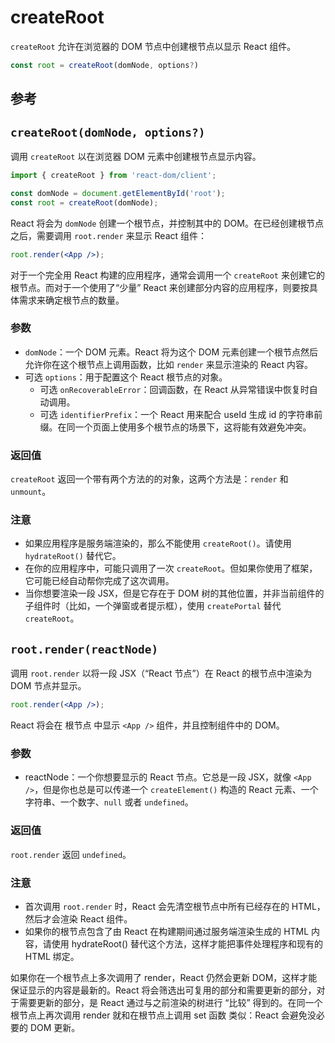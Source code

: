 # createRoot

`createRoot` 允许在浏览器的 DOM 节点中创建根节点以显示 React 组件。

```jsx
const root = createRoot(domNode, options?)
```

## 参考 

## `createRoot(domNode, options?) `

调用 `createRoot` 以在浏览器 DOM 元素中创建根节点显示内容。

```jsx
import { createRoot } from 'react-dom/client';

const domNode = document.getElementById('root');
const root = createRoot(domNode);
```

React 将会为 `domNode` 创建一个根节点，并控制其中的 DOM。在已经创建根节点之后，需要调用 `root.render` 来显示 React 组件：

```jsx
root.render(<App />);
```

对于一个完全用 React 构建的应用程序，通常会调用一个 `createRoot` 来创建它的根节点。而对于一个使用了“少量” React 来创建部分内容的应用程序，则要按具体需求来确定根节点的数量。

### 参数 
+ `domNode`：一个 DOM 元素。React 将为这个 DOM 元素创建一个根节点然后允许你在这个根节点上调用函数，比如 `render` 来显示渲染的 React 内容。
+ 可选 `options`：用于配置这个 React 根节点的对象。
  + 可选 `onRecoverableError`：回调函数，在 React 从异常错误中恢复时自动调用。
  + 可选 `identifierPrefix`：一个 React 用来配合 useId 生成 id 的字符串前缀。在同一个页面上使用多个根节点的场景下，这将能有效避免冲突。

### 返回值 
`createRoot` 返回一个带有两个方法的的对象，这两个方法是：`render` 和 `unmount`。

### 注意 
+ 如果应用程序是服务端渲染的，那么不能使用 `createRoot()`。请使用 `hydrateRoot()` 替代它。
+ 在你的应用程序中，可能只调用了一次 `createRoot`。但如果你使用了框架，它可能已经自动帮你完成了这次调用。
+ 当你想要渲染一段 JSX，但是它存在于 DOM 树的其他位置，并非当前组件的子组件时（比如，一个弹窗或者提示框），使用 `createPortal` 替代 `createRoot`。

## `root.render(reactNode)`

调用 `root.render` 以将一段 JSX（“React 节点”）在 React 的根节点中渲染为 DOM 节点并显示。

```jsx
root.render(<App />);
```

React 将会在 根节点 中显示 `<App />` 组件，并且控制组件中的 DOM。

### 参数 
+ reactNode：一个你想要显示的 React 节点。它总是一段 JSX，就像 `<App />`，但是你也总是可以传递一个 `createElement()` 构造的 React 元素、一个字符串、一个数字、`null` 或者 `undefined`。

### 返回值 
`root.render` 返回 `undefined`。

### 注意 
+ 首次调用 `root.render` 时，React 会先清空根节点中所有已经存在的 HTML，然后才会渲染 React 组件。
+ 如果你的根节点包含了由 React 在构建期间通过服务端渲染生成的 HTML 内容，请使用 hydrateRoot() 替代这个方法，这样才能把事件处理程序和现有的 HTML 绑定。

如果你在一个根节点上多次调用了 render，React 仍然会更新 DOM，这样才能保证显示的内容是最新的。React 将会筛选出可复用的部分和需要更新的部分，对于需要更新的部分，是 React 通过与之前渲染的树进行 “比较” 得到的。在同一个根节点上再次调用 render 就和在根节点上调用 set 函数 类似：React 会避免没必要的 DOM 更新。